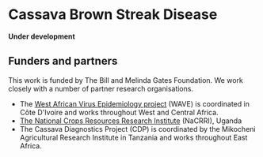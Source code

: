 # Cassava Brown Streak Disease

**Under development**


<!-- Initially, this repository will focus on Cassava Brown Streak Disease (CBSD). Cassava is a staple crop for approximately 500 million people in sub-Saharan Africa.  -->

<!-- ##Host Landscape
Anna
##CBSD
Rich
David
##CMD
Rich
David -->




## Funders and partners

This work is funded by The Bill and Melinda Gates Foundation. We work closely with a number of partner research organisations.

- The [West African Virus Epidemiology project](http://wave-edu.org) (WAVE) is coordinated in Côte D'Ivoire and works throughout West and Central Africa.
- [The National Crops Resources Research Institute](http://www.nacrri.go.ug/) (NaCRRI), Uganda
- The Cassava Diagnostics Project (CDP) is coordinated by the Mikocheni Agricultural Research Institute in Tanzania and works throughout East Africa. 
